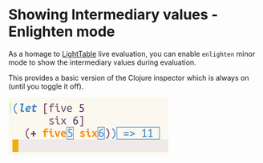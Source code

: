 # Showing Intermediary values - Enlighten mode

As a homage to [LightTable](https://lighttable.com) live evaluation, you can enable `enlighten` minor mode to show the intermediary values during evaluation.

This provides a basic version of the Clojure inspector which is always on (until you toggle it off).

[![Spacemacs - Clojure Enlighten mode](/images/spacemacs-clojure-evaluation-enlighten-example.png)](/images/spacemacs-clojure-evaluation-enlighten-example.png)
